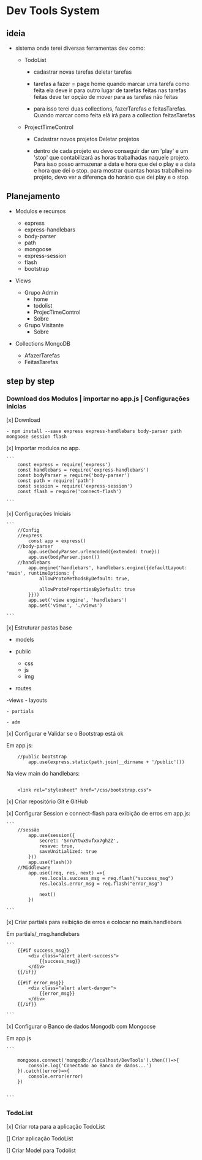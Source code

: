 # Dev Tools System

## ideia
    
- sistema onde terei diversas ferramentas dev como: 

    - TodoList 
        - cadastrar novas tarefas
        deletar tarefas

        - tarefas a fazer = page home
        quando marcar uma tarefa como feita ela deve ir para outro lugar de tarefas feitas
        nas tarefas feitas deve ter opção de mover para as tarefas não feitas

        - para isso terei duas collections, fazerTarefas e feitasTarefas. Quando marcar como feita elá irá para a collection feitasTarefas
    

    - ProjectTimeControl
        
        - Cadastrar novos projetos
        Deletar projetos

        - dentro de cada projeto eu devo conseguir dar um 'play' e um 'stop' que contabilizará as horas trabalhadas naquele projeto. Para isso posso armazenar a data e hora que dei o play e a data e hora que dei o stop. para mostrar quantas horas trabalhei no projeto, devo ver a diferença do horário que dei play e o stop.

## Planejamento

- Modulos e recursos
    - express
    - express-handlebars
    - body-parser
    - path
    - mongoose
    - express-session
    - flash
    - bootstrap

- Views
    - Grupo Admin
        - home
        - todolist
        - ProjecTimeControl
        - Sobre
    - Grupo Visitante
        - Sobre

- Collections MongoDB
    - AfazerTarefas
    - FeitasTarefas

## step by step


### Download dos Modulos | importar no app.js | Configurações inicias

[x] Download

    - npm install --save express express-handlebars body-parser path mongoose session flash

[x] Importar modulos no app.

    ```
        const express = require('express')
        const handlebars = require('express-handlebars')
        const bodyParser = require('body-parser')
        const path = require('path')
        const session = require('express-session')
        const flash = require('connect-flash')

    ```
[x] Configurações Iniciais

    ```
        //Config
        //express
            const app = express()
        //body-parser
            app.use(bodyParser.urlencoded({extended: true}))
            app.use(bodyParser.json())
        //handlebars
            app.engine('handlebars', handlebars.engine({defaultLayout: 'main', runtimeOptions: {
                allowProtoMethodsByDefault: true, 

                allowProtoPropertiesByDefault: true
            }}))
            app.set('view engine', 'handlebars')
            app.set('views', './views')

    ```

[x] Estruturar pastas base

- models

- public
    - css
    - js
    - img

- routes

-views
    - layouts

    - partials
    
    - adm

    
[x] Configurar e Validar se o Bootstrap está ok

Em app.js:

```
    //public bootstrap
        app.use(express.static(path.join(__dirname + '/public')))

```
Na view main do handlebars: 

```

    <link rel="stylesheet" href="/css/bootstrap.css">

```


[x] Criar repositório Git e GitHub


[x] Configurar Session e connect-flash para exibição de erros 
em app.js: 

    ```
        //sessão
            app.use(session({
                secret: 'SnruYtwx9vfxx7ghZZ',
                resave: true,
                saveUnitialized: true
            }))
            app.use(flash())
        //Middleware
            app.use((req, res, next) =>{
                res.locals.success_msg = req.flash("success_msg")
                res.locals.error_msg = req.flash("error_msg")

                next()
            })
        
    ```

[x] Criar partials para exibição de erros e colocar no main.handlebars

Em partials/_msg.handlebars

    ```
        {{#if success_msg}}
            <div class="alert alert-success">
                {{success_msg}}
            </div>
        {{/if}}

        {{#if error_msg}}
            <div class="alert alert-danger">
                {{error_msg}}
            </div>
        {{/if}}
        
    ```

[x] Configurar o Banco de dados Mongodb com Mongoose

Em app.js

    ```
    
        mongoose.connect('mongodb://localhost/DevTools').then(()=>{
            console.log('Conectado ao Banco de dados...')
        }).catch((error)=>{
            console.error(error)
        })
    
    
    ```

### TodoList

[x] Criar rota para a aplicação TodoList

[] Criar aplicação TodoList

[] Criar Model para Todolist

